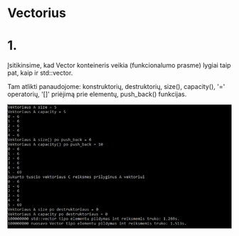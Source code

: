 # Vectorius

# 1.

Įsitikinsime, kad Vector konteineris veikia (funkcionalumo prasme) lygiai taip pat, kaip ir std::vector. 

Tam atlikti panaudojome: konstruktorių, destruktorių, size(), capacity(), '=' operatorių, '[]' priėjimą prie elementų, push_back() funkcijas.

![](Vector/oop.JPG)
